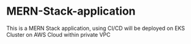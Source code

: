 # MERN-Stack-application
This is a MERN Stack application, using CI/CD will be deployed on EKS Cluster on AWS Cloud within private VPC
